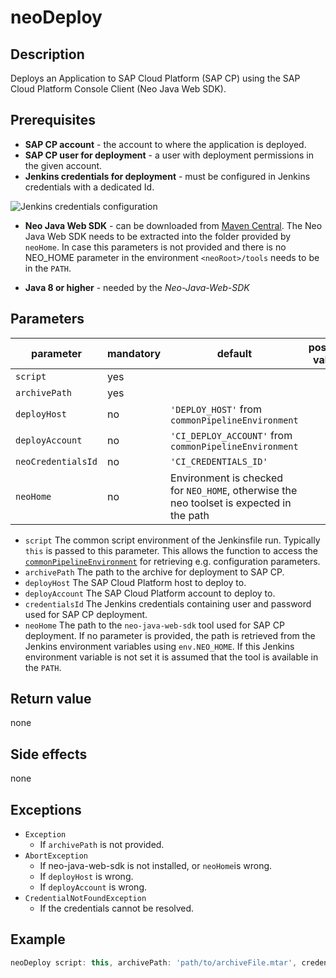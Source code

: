 # neoDeploy

## Description
Deploys an Application to SAP Cloud Platform (SAP CP) using the SAP Cloud Platform Console Client (Neo Java Web SDK).
    
## Prerequisites

* **SAP CP account** - the account to where the application is deployed.
* **SAP CP user for deployment** - a user with deployment permissions in the given account.
* **Jenkins credentials for deployment** - must be configured in Jenkins credentials with a dedicated Id.

![Jenkins credentials configuration](../images/neo_credentials.png)
    
* **Neo Java Web SDK** - can be downloaded from [Maven Central](http://central.maven.org/maven2/com/sap/cloud/neo-java-web-sdk/). The Neo Java Web SDK
needs to be extracted into the folder provided by `neoHome`. In case this parameters is not provided and there is no NEO_HOME parameter in the environment
`<neoRoot>/tools` needs to be in the `PATH`.

* **Java 8 or higher** - needed by the *Neo-Java-Web-SDK*

## Parameters

| parameter          | mandatory | default                                                                                  | possible values |
| -------------------|-----------|------------------------------------------------------------------------------------------|-----------------|
| `script`           | yes       |                                                                                          |                 |
| `archivePath`      | yes       |                                                                                          |                 |
| `deployHost`       | no        | `'DEPLOY_HOST'` from `commonPipelineEnvironment`                                         |                 |
| `deployAccount`    | no        | `'CI_DEPLOY_ACCOUNT'` from `commonPipelineEnvironment`                                   |                 |
| `neoCredentialsId` | no        | `'CI_CREDENTIALS_ID'`                                                                    |                 |
| `neoHome`          | no        | Environment is checked for `NEO_HOME`, otherwise the neo toolset is expected in the path |                 |

* `script` The common script environment of the Jenkinsfile run. Typically `this` is passed to this parameter. This allows the function to access the [`commonPipelineEnvironment`](commonPipelineEnvironment.md) for retrieving e.g. configuration parameters.
* `archivePath` The path to the archive for deployment to SAP CP.
* `deployHost` The SAP Cloud Platform host to deploy to.
* `deployAccount` The SAP Cloud Platform account to deploy to.
* `credentialsId` The Jenkins credentials containing user and password used for SAP CP deployment.
* `neoHome` The path to the `neo-java-web-sdk` tool used for SAP CP deployment. If no parameter is provided, the path is retrieved from the Jenkins environment variables using `env.NEO_HOME`. If this Jenkins environment variable is not set it is assumed that the tool is available in the `PATH`.

## Return value

none

## Side effects

none

## Exceptions

* `Exception`
    * If `archivePath` is not provided.
* `AbortException`
    * If neo-java-web-sdk is not installed, or `neoHome`is wrong.
    * If `deployHost` is wrong.
    * If `deployAccount` is wrong.
* `CredentialNotFoundException`
    * If the credentials cannot be resolved.

## Example

```groovy
neoDeploy script: this, archivePath: 'path/to/archiveFile.mtar', credentialsId: 'my-credentials-id'
```
